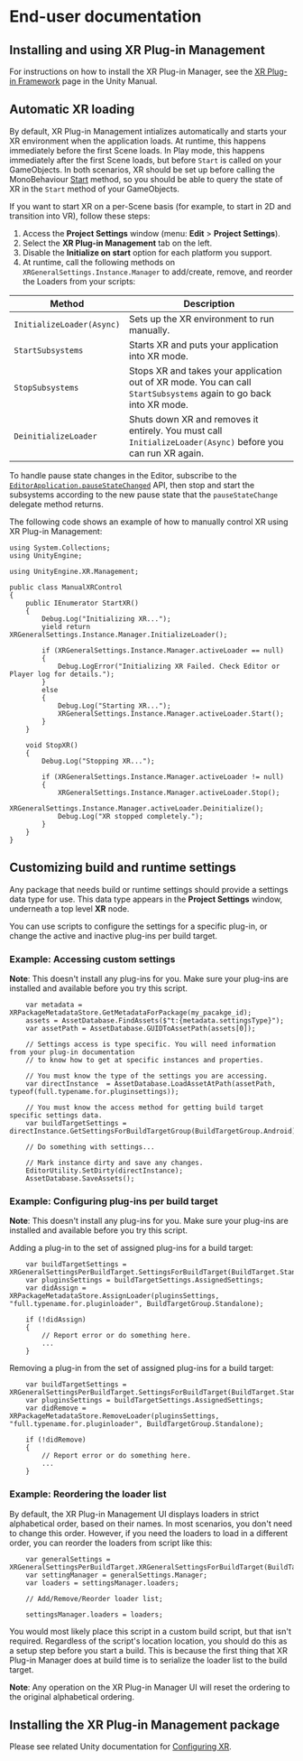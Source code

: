 # End-user documentation

## Installing and using XR Plug-in Management

For instructions on how to install the XR Plug-in Manager, see the [XR Plug-in Framework](https://docs.unity3d.com/2020.1/Documentation/Manual/XRPluginArchitecture.html) page in the Unity Manual.

## Automatic XR loading

By default, XR Plug-in Management intializes automatically and starts your XR environment when the application loads. At runtime, this happens immediately before the first Scene loads. In Play mode, this happens immediately after the first Scene loads, but before `Start` is called on your GameObjects. In both scenarios, XR should be set up before calling the MonoBehaviour [Start](https://docs.unity3d.com/ScriptReference/MonoBehaviour.Start.html) method, so you should be able to query the state of XR in the `Start` method of your GameObjects.

If you want to start XR on a per-Scene basis (for example, to start in 2D and transition into VR), follow these steps:

1. Access the **Project Settings** window (menu: **Edit** &gt; **Project Settings**).
2. Select the **XR Plug-in Management** tab on the left.
3. Disable the **Initialize on start** option for each platform you support.
4. At runtime, call the following methods on `XRGeneralSettings.Instance.Manager` to add/create, remove, and reorder the Loaders from your scripts:

|Method|Description|
|---|---|
|`InitializeLoader(Async)`|Sets up the XR environment to run manually.|
|`StartSubsystems`|Starts XR and puts your application into XR mode.|
|`StopSubsystems`|Stops XR and takes your application out of XR mode. You can call `StartSubsystems` again to go back into XR mode.|
|`DeinitializeLoader`|Shuts down XR and removes it entirely. You must call `InitializeLoader(Async)` before you can run XR again.|

To handle pause state changes in the Editor, subscribe to the [`EditorApplication.pauseStateChanged`](https://docs.unity3d.com/ScriptReference/EditorApplication-pauseStateChanged.html) API, then stop and start the subsystems according to the new pause state that the `pauseStateChange` delegate method returns.

The following code shows an example of how to manually control XR using XR Plug-in Management:

```
using System.Collections;
using UnityEngine;

using UnityEngine.XR.Management;

public class ManualXRControl
{
    public IEnumerator StartXR()
    {
        Debug.Log("Initializing XR...");
        yield return XRGeneralSettings.Instance.Manager.InitializeLoader();

        if (XRGeneralSettings.Instance.Manager.activeLoader == null)
        {
            Debug.LogError("Initializing XR Failed. Check Editor or Player log for details.");
        }
        else 
        {
            Debug.Log("Starting XR...");
            XRGeneralSettings.Instance.Manager.activeLoader.Start();
        }
    }

    void StopXR()
    {
        Debug.Log("Stopping XR...");

        if (XRGeneralSettings.Instance.Manager.activeLoader != null)
        {
            XRGeneralSettings.Instance.Manager.activeLoader.Stop();
            XRGeneralSettings.Instance.Manager.activeLoader.Deinitialize();
            Debug.Log("XR stopped completely.");
        }
    }
}
```

## Customizing build and runtime settings

Any package that needs build or runtime settings should provide a settings data type for use. This data type appears in the **Project Settings** window, underneath a top level **XR** node.

You can use scripts to configure the settings for a specific plug-in, or change the active and inactive plug-ins per build target.

### Example: Accessing custom settings

**Note**: This doesn't install any plug-ins for you. Make sure your plug-ins are installed and available before you try this script.

```
    var metadata = XRPackageMetadataStore.GetMetadataForPackage(my_pacakge_id);
    assets = AssetDatabase.FindAssets($"t:{metadata.settingsType}");
    var assetPath = AssetDatabase.GUIDToAssetPath(assets[0]);

    // Settings access is type specific. You will need information from your plug-in documentation
    // to know how to get at specific instances and properties.

    // You must know the type of the settings you are accessing.
    var directInstance  = AssetDatabase.LoadAssetAtPath(assetPath, typeof(full.typename.for.pluginsettings));
    
    // You must know the access method for getting build target specific settings data.
    var buildTargetSettings = directInstance.GetSettingsForBuildTargetGroup(BuildTargetGroup.Android);

    // Do something with settings...

    // Mark instance dirty and save any changes.
    EditorUtility.SetDirty(directInstance);
    AssetDatabase.SaveAssets();
```

### Example: Configuring plug-ins per build target

**Note**: This doesn't install any plug-ins for you. Make sure your plug-ins are installed and available before you try this script.

Adding a plug-in to the set of assigned plug-ins for a build target:

```
    var buildTargetSettings = XRGeneralSettingsPerBuildTarget.SettingsForBuildTarget(BuildTarget.Standalone);
    var pluginsSettings = buildTargetSettings.AssignedSettings;
    var didAssign = XRPackageMetadataStore.AssignLoader(pluginsSettings, "full.typename.for.pluginloader", BuildTargetGroup.Standalone);

    if (!didAssign)
    {
        // Report error or do something here.
        ...
    }
```

Removing a plug-in from the set of assigned plug-ins for a build target:

```
    var buildTargetSettings = XRGeneralSettingsPerBuildTarget.SettingsForBuildTarget(BuildTarget.Standalone);
    var pluginsSettings = buildTargetSettings.AssignedSettings;
    var didRemove = XRPackageMetadataStore.RemoveLoader(pluginsSettings, "full.typename.for.pluginloader", BuildTargetGroup.Standalone);

    if (!didRemove)
    {
        // Report error or do something here.
        ...
    }
```

### Example: Reordering the loader list

By default, the XR Plug-in Management UI displays loaders in strict alphabetical order, based on their names. In most scenarios, you don't need to change this order. However, if you need the loaders to load in a different order, you can reorder the loaders from script like this:

```
    var generalSettings = XRGeneralSettingsPerBuildTarget.XRGeneralSettingsForBuildTarget(BuildTarget.Standalone);
    var settingManager = generalSettings.Manager;
    var loaders = settingsManager.loaders;

    // Add/Remove/Reorder loader list;

    settingsManager.loaders = loaders;
```

You would most likely place this script in a custom build script, but that isn't required. Regardless of the script's location location, you should do this as a setup step before you start a build. This is because the first thing that XR Plug-in Manager does at build time is to serialize the loader list to the build target.

**Note**: Any operation on the XR Plug-in Manager UI will reset the ordering to the original alphabetical ordering.

## Installing the XR Plug-in Management package

Please see related Unity documentation for [Configuring XR](https://docs.unity3d.com/Manual/configuring-project-for-xr.html ).
